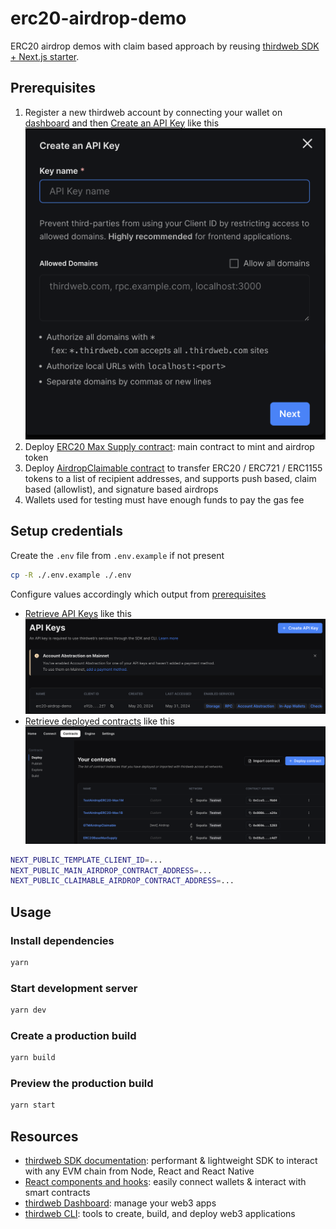 # erc20-airdrop-demo

ERC20 airdrop demos with claim based approach by reusing [thirdweb SDK + Next.js starter](https://github.com/thirdweb-example/next-starter).

## Prerequisites

1. Register a new thirdweb account by connecting your wallet on [dashboard](https://thirdweb.com/dashboard) and then [Create an API Key](https://thirdweb.com/dashboard/settings/api-keys) like this ![popup](./arts/thirdweb-create-api-key.png)
2. Deploy [ERC20 Max Supply contract](https://thirdweb.com/0x8AA0b6538Ba8e9DB298A7B603477e4045729b830/ERC20BaseMaxSupply): main contract to mint and airdrop token
3. Deploy [AirdropClaimable contract](https://thirdweb.com/thirdweb.eth/Airdrop) to transfer ERC20 / ERC721 / ERC1155 tokens to a list of recipient addresses, and supports push based, claim based (allowlist), and signature based airdrops
4. Wallets used for testing must have enough funds to pay the gas fee

## Setup credentials

Create the `.env` file from `.env.example` if not present

```bash
cp -R ./.env.example ./.env
```

Configure values accordingly which output from [prerequisites](#prerequisites)

* [Retrieve API Keys](https://thirdweb.com/dashboard/settings/api-keys) like this ![api-keys](./arts/thirdweb-retrieve-api-key.png)
* [Retrieve deployed contracts](https://thirdweb.com/dashboard/contracts/deploy) like this ![deployed contracts](./arts/thirdweb-retrieve-deployed-contracts.png)

```bash
NEXT_PUBLIC_TEMPLATE_CLIENT_ID=...
NEXT_PUBLIC_MAIN_AIRDROP_CONTRACT_ADDRESS=...
NEXT_PUBLIC_CLAIMABLE_AIRDROP_CONTRACT_ADDRESS=...
```

## Usage

### Install dependencies

```bash
yarn
```

### Start development server

```bash
yarn dev
```

### Create a production build

```bash
yarn build
```

### Preview the production build

```bash
yarn start
```

## Resources

* [thirdweb SDK documentation](https://portal.thirdweb.com/typescript/v5): performant & lightweight SDK to interact with any EVM chain from Node, React and React Native
* [React components and hooks](https://portal.thirdweb.com/typescript/v5/react): easily connect wallets & interact with smart contracts
* [thirdweb Dashboard](https://thirdweb.com/dashboard): manage your web3 apps
* [thirdweb CLI](https://portal.thirdweb.com/cli): tools to create, build, and deploy web3 applications
